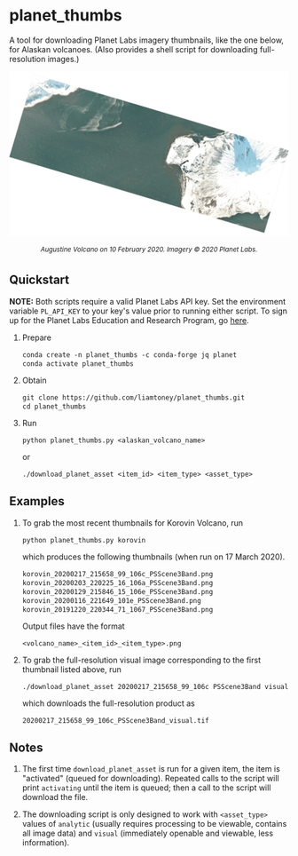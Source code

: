 # planet_thumbs

A tool for downloading Planet Labs imagery thumbnails, like the one below, for
Alaskan volcanoes. (Also provides a shell script for downloading full-resolution
images.)

![](example_thumbnail.jpg)

<p align="center">
  <sup><i>Augustine Volcano on 10 February 2020. Imagery © 2020 Planet Labs.</i></sup>
</p>

## Quickstart

**NOTE:** Both scripts require a valid Planet Labs API key. Set the environment
variable `PL_API_KEY` to your key's value prior to running either script. To
sign up for the Planet Labs Education and Research Program, go
[here](https://www.planet.com/markets/education-and-research/).

1. Prepare
   ```
   conda create -n planet_thumbs -c conda-forge jq planet
   conda activate planet_thumbs
   ```

2. Obtain
   ```
   git clone https://github.com/liamtoney/planet_thumbs.git
   cd planet_thumbs
   ```

3. Run
   ```
   python planet_thumbs.py <alaskan_volcano_name>
   ```
   or
   ```
   ./download_planet_asset <item_id> <item_type> <asset_type>
   ```

## Examples

1. To grab the most recent thumbnails for Korovin Volcano, run
   ```
   python planet_thumbs.py korovin
   ```
   which produces the following thumbnails (when run on 17 March 2020).
   ```
   korovin_20200217_215658_99_106c_PSScene3Band.png
   korovin_20200203_220225_16_106a_PSScene3Band.png
   korovin_20200129_215846_15_106e_PSScene3Band.png
   korovin_20200116_221649_101e_PSScene3Band.png
   korovin_20191220_220344_71_1067_PSScene3Band.png
   ```
   Output files have the format
   ```
   <volcano_name>_<item_id>_<item_type>.png
   ```

2. To grab the full-resolution visual image corresponding to the first thumbnail
   listed above, run
   ```
   ./download_planet_asset 20200217_215658_99_106c PSScene3Band visual
   ```
   which downloads the full-resolution product as
   ```
   20200217_215658_99_106c_PSScene3Band_visual.tif
   ```

## Notes

1. The first time `download_planet_asset` is run for a given item, the item
   is "activated" (queued for downloading). Repeated calls to the script will
   print `activating` until the item is queued; then a call to the script will
   download the file.

2. The downloading script is only designed to work with `<asset_type>` values
   of `analytic` (usually requires processing to be viewable, contains all image
   data) and `visual` (immediately openable and viewable, less information).
